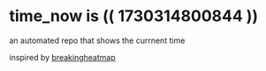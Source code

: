 # time_now is (( 1730314800844 ))

an automated repo that shows the currnent time

inspired by [breakingheatmap](https://github.com/breakingheatmap/breakingheatmap)